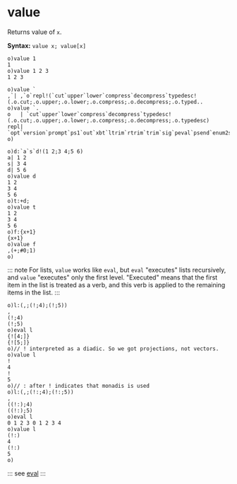 # value

Returns value of `x`.

**Syntax:** ```value x; value[x]```

```o
o)value 1
1
o)value 1 2 3
1 2 3
```
```o
o)value `
,`| ,`o`repl!(`cut`upper`lower`compress`decompress`typedesc!(.o.cut;.o.upper;.o.lower;.o.compress;.o.decompress;.o.typed..
o)value `.
o   | `cut`upper`lower`compress`decompress`typedesc!(.o.cut;.o.upper;.o.lower;.o.compress;.o.decompress;.o.typedesc)
repl| `opt`version`prompt`ps1`out`xbt`ltrim`rtrim`trim`sig`peval`psend`enum2sym`fmt`rapi`inc`connect`takeAtMax`klen`keys..
o)
```
```o
o)d:`a`s`d!(1 2;3 4;5 6)
a| 1 2
s| 3 4
d| 5 6
o)value d
1 2
3 4
5 6
o)t:+d;
o)value t
1 2
3 4
5 6
o)f:{x+1}
{x+1}
o)value f
,(+;#0;1)
o)
```

::: note
For lists, `value` works like `eval`, but `eval` "executes" lists recursively, and `value` "executes" only the first level.
"Executed" means that the first item in the list is treated as a verb, and this verb is applied to the remaining items in the list.
:::

```o
o)l:(,;(!;4);(!;5))
,
(!;4)
(!;5)
o)eval l
{![4;]}
{![5;]}
o)// ! interpreted as a diadic. So we got projections, not vectors.
o)value l
!
4
!
5
o)// : after ! indicates that monadis is used
o)l:(,;(!:;4);(!:;5))
,
((!:);4)
((!:);5)
o)eval l
0 1 2 3 0 1 2 3 4
o)value l
(!:)
4
(!:)
5
o)
```

::: see
[eval](/verbs/concurrency/eval.md)
:::
